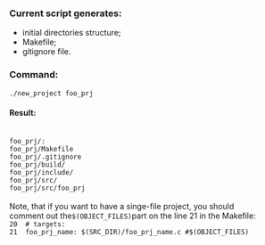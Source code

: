 ### Current script generates: <br>
<ul>
<li>initial directories structure;</li>
<li>Makefile;</li>
<li>gitignore file.</li>
</ul>

### Command:<br>
<code>./new_project foo_prj</code><br>
#### Result:
<br>
<code>foo_prj/:</code>
<br>
<code>foo_prj/Makefile</code>
<br>
<code>foo_prj/.gitignore</code>
<br>
<code>foo_prj/build/</code>
<br>
<code>foo_prj/include/</code>
<br>
<code>foo_prj/src/</code>
<br>
<code>foo_prj/src/foo_prj</code>
<br>
<br>
Note, that if you want to have a singe-file project, you should
<br>
comment out the<code>$(OBJECT_FILES)</code>part on the line 21
in the Makefile:
<br>
<code>20  # targets:</code><br>
<code>21  foo_prj_name: $(SRC_DIR)/foo_prj_name.c #$(OBJECT_FILES)
</code>

